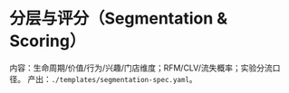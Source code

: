 # 分层与评分（Segmentation & Scoring）

内容：生命周期/价值/行为/兴趣/门店维度；RFM/CLV/流失概率；实验分流口径。
产出：`./templates/segmentation-spec.yaml`。

